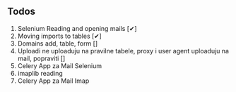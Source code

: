 ## Todos
1. Selenium Reading and opening mails [✔]
2. Moving imports to tables [✔]
3. Domains add, table, form []
4. Uploadi ne uploaduju na pravilne tabele, proxy i user agent uploaduju na mail, popraviti []
5. Celery App za Mail Selenium
6. imaplib reading 
6. Celery App za Mail Imap